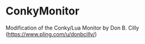 # ConkyMonitor
Modification of the Conky/Lua Monitor by Don B. Cilly (https://www.pling.com/u/donbcilly/)
